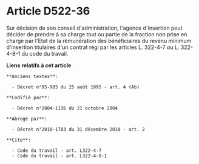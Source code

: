 # Article D522-36

Sur décision de son conseil d'administration, l'agence d'insertion peut décider de prendre à sa charge tout ou partie de la
fraction non prise en charge par l'Etat de la rémunération des bénéficiaires du revenu minimum d'insertion titulaires d'un
contrat régi par les articles L. 322-4-7 ou L. 322-4-8-1 du code du travail.

**Liens relatifs à cet article**

	**Anciens textes**:

	  - Décret n°95-985 du 25 août 1995 - art. 4 (Ab)

	**Codifié par**:

	  - Décret n°2004-1136 du 21 octobre 2004

	**Abrogé par**:

	  - Décret n°2010-1783 du 31 décembre 2010 - art. 2

	**Cite**:

	  - Code du travail - art. L322-4-7
	  - Code du travail - art. L322-4-8-1
